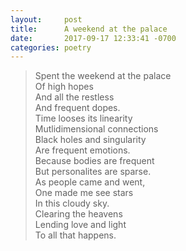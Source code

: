 ```yaml
---
layout: 	post
title: 		A weekend at the palace
date: 		2017-09-17 12:33:41 -0700
categories: poetry
---
```



>Spent the weekend at the palace <br/>
>Of high hopes <br/>
>And all the restless <br/>
>And frequent dopes. <br/>
>Time looses its linearity <br/>
>Mutlidimensional connections <br/>
>Black holes and singularity <br/>
>Are frequent emotions. <br/>
>Because bodies are frequent <br/>
>But personalites are sparse. <br/>
>As people came and went, <br/>
>One made me see stars <br/>
>In this cloudy sky. <br/>
>Clearing the heavens <br/>
>Lending love and light <br/>
>To all that happens.